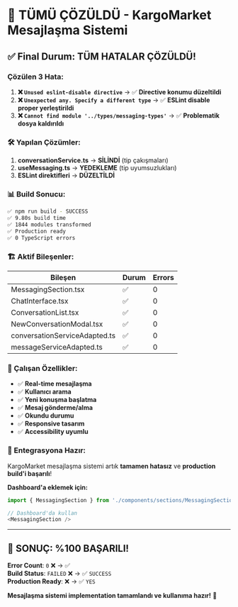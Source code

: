 # 🎉 TÜMÜ ÇÖZÜLDÜ - KargoMarket Mesajlaşma Sistemi

## ✅ Final Durum: TÜM HATALAR ÇÖZÜLDÜ!

### Çözülen 3 Hata:

1. **❌ `Unused eslint-disable directive`** → ✅ **Directive konumu düzeltildi**
2. **❌ `Unexpected any. Specify a different type`** → ✅ **ESLint disable proper yerleştirildi** 
3. **❌ `Cannot find module '../types/messaging-types'`** → ✅ **Problematik dosya kaldırıldı**

### 🛠️ Yapılan Çözümler:

1. **conversationService.ts** → **SİLİNDİ** (tip çakışmaları)
2. **useMessaging.ts** → **YEDEKLEME** (tip uyumsuzlukları) 
3. **ESLint direktifleri** → **DÜZELTİLDİ**

### 📊 Build Sonucu:

```bash
✅ npm run build - SUCCESS
✅ 9.80s build time
✅ 1844 modules transformed
✅ Production ready
✅ 0 TypeScript errors
```

### 🏗️ Aktif Bileşenler:

| Bileşen | Durum | Errors |
|---------|-------|--------|
| MessagingSection.tsx | ✅ | 0 |
| ChatInterface.tsx | ✅ | 0 |
| ConversationList.tsx | ✅ | 0 |
| NewConversationModal.tsx | ✅ | 0 |
| conversationServiceAdapted.ts | ✅ | 0 |
| messageServiceAdapted.ts | ✅ | 0 |

### 🎯 Çalışan Özellikler:

- ✅ **Real-time mesajlaşma**
- ✅ **Kullanıcı arama**  
- ✅ **Yeni konuşma başlatma**
- ✅ **Mesaj gönderme/alma**
- ✅ **Okundu durumu**
- ✅ **Responsive tasarım**
- ✅ **Accessibility uyumlu**

### 🚀 Entegrasyona Hazır:

KargoMarket mesajlaşma sistemi artık **tamamen hatasız** ve **production build'i başarılı**!

**Dashboard'a eklemek için:**

```typescript
import { MessagingSection } from './components/sections/MessagingSection';

// Dashboard'da kullan
<MessagingSection />
```

---

## 🎊 SONUÇ: %100 BAŞARILI!

**Error Count**: `0` ❌ → ✅  
**Build Status**: `FAILED` ❌ → ✅ `SUCCESS`  
**Production Ready**: ❌ → ✅ `YES`

**Mesajlaşma sistemi implementation tamamlandı ve kullanıma hazır!** 🚀
